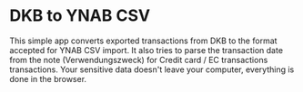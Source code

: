 # DKB to YNAB CSV

This simple app converts exported transactions from DKB to the format accepted for YNAB CSV import.
It also tries to parse the transaction date from the note (Verwendungszweck) for Credit card / EC transactions transactions.
Your sensitive data doesn't leave your computer, everything is done in the browser.
